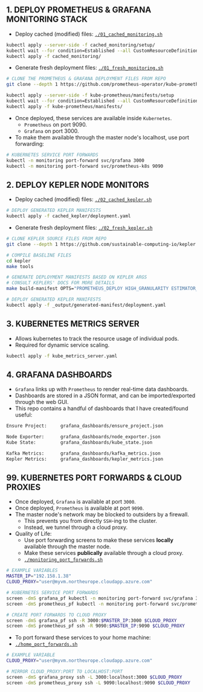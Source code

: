 ## 1. DEPLOY PROMETHEUS & GRAFANA MONITORING STACK

- Deploy cached (modified) files: [`./01_cached_monitoring.sh`](01_cached_monitoring.sh)

```bash
kubectl apply --server-side -f cached_monitoring/setup/
kubectl wait --for condition=Established --all CustomResourceDefinition --namespace=monitoring
kubectl apply -f cached_monitoring/
```

- Generate fresh deployment files: [`./01_fresh_monitoring.sh`](01_fresh_monitoring.sh)

```bash
# CLONE THE PROMETHEUS & GRAFANA DEPLOYMENT FILES FROM REPO
git clone --depth 1 https://github.com/prometheus-operator/kube-prometheus
```

```bash
kubectl apply --server-side -f kube-prometheus/manifests/setup
kubectl wait --for condition=Established --all CustomResourceDefinition --namespace=monitoring
kubectl apply -f kube-prometheus/manifests/
```

- Once deployed, these services are available inside `Kubernetes`.
    - `Prometheus` on port 9090.
    - `Grafana` on port 3000.
- To make them available through the master node's localhost, use port forwarding:

```bash
# KUBERNETES SERVICE PORT FORWARDS
kubectl -n monitoring port-forward svc/grafana 3000
kubectl -n monitoring port-forward svc/prometheus-k8s 9090
```

## 2. DEPLOY KEPLER NODE MONITORS

- Deploy cached (modified) files: [`./02_cached_kepler.sh`](02_cached_kepler.sh)

```bash
# DEPLOY GENERATED KEPLER MANIFESTS
kubectl apply -f cached_kepler/deployment.yaml
```

- Generate fresh deployment files: [`./02_fresh_kepler.sh`](02_fresh_kepler.sh)

```bash
# CLONE KEPLER SOURCE FILES FROM REPO
git clone --depth 1 https://github.com/sustainable-computing-io/kepler
```

```bash
# COMPILE BASELINE FILES
cd kepler
make tools

# GENERATE DEPLOYMENT MANIFESTS BASED ON KEPLER ARGS
# CONSULT KEPLERS' DOCS FOR MORE DETAILS
make build-manifest OPTS="PROMETHEUS_DEPLOY HIGH_GRANULARITY ESTIMATOR_SIDECAR_DEPLOY"
```

```bash
# DEPLOY GENERATED KEPLER MANIFESTS
kubectl apply -f _output/generated-manifest/deployment.yaml
```

## 3. KUBERNETES METRICS SERVER

- Allows kubernetes to track the resource usage of individual pods.
- Required for dynamic service scaling.

```bash
kubectl apply -f kube_metrics_server.yaml
```

## 4. GRAFANA DASHBOARDS

- `Grafana` links up with `Prometheus` to render real-time data dashboards.
- Dashboards are stored in a JSON format, and can be imported/exported through the web GUI.
- This repo contains a handful of dashboards that I have created/found useful:

```bash
Ensure Project:     grafana_dashboards/ensure_project.json

Node Exporter:      grafana_dashboards/node_exporter.json
Kube State:         grafana_dashboards/kube_state.json

Kafka Metrics:      grafana_dashboards/kafka_metrics.json
Kepler Metrics:     grafana_dashboards/kepler_metrics.json
```

## 99. KUBERNETES PORT FORWARDS & CLOUD PROXIES

- Once deployed, `Grafana` is available at port `3000`.
- Once deployed, `Prometheus` is available at port `9090`.
- The master node's network may be blocked to outsiders by a firewall.
    - This prevents you from directly `SSH`-ing to the cluster.
    - Instead, we tunnel through a cloud proxy.
- Quality of Life:
    - Use port forwarding screens to make these services **locally** available through the master node.
    - Make these services **publically** available through a cloud proxy.
    - [`./monitoring_port_forwards.sh`](monitoring_port_forwards.sh)

```bash
# EXAMPLE VARIABLES
MASTER_IP="192.158.1.38"
CLOUD_PROXY="user@myvm.northeurope.cloudapp.azure.com"

# KUBERNETES SERVICE PORT FORWARDS
screen -dmS grafana_pf kubectl -n monitoring port-forward svc/grafana 3000 --address=$MASTER_IP
screen -dmS prometheus_pf kubectl -n monitoring port-forward svc/prometheus-k8s 9090 --address=$MASTER_IP

# CREATE PORT FORWARDS TO CLOUD PROXY
screen -dmS grafana_pf ssh -R 3000:$MASTER_IP:3000 $CLOUD_PROXY
screen -dmS prometheus_pf ssh -R 9090:$MASTER_IP:9090 $CLOUD_PROXY
```

- To port forward these services to your home machine:
- [`./home_port_forwards.sh`](home_port_forwards.sh)

```bash
# EXAMPLE VARIABLE
CLOUD_PROXY="user@myvm.northeurope.cloudapp.azure.com"

# MIRROR CLOUD_PROXY:PORT TO LOCALHOST:PORT
screen -dmS grafana_proxy ssh -L 3000:localhost:3000 $CLOUD_PROXY
screen -dmS prometheus_proxy ssh -L 9090:localhost:9090 $CLOUD_PROXY
```